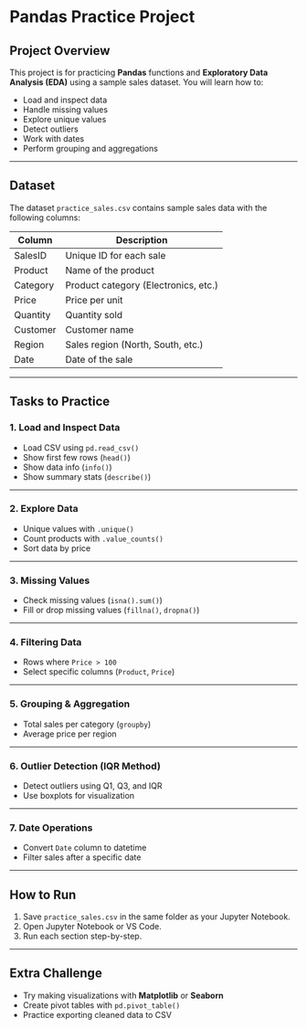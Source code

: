 
# **Pandas Practice Project**

## **Project Overview**

This project is for practicing **Pandas** functions and **Exploratory Data Analysis (EDA)** using a sample sales dataset.
You will learn how to:

* Load and inspect data
* Handle missing values
* Explore unique values
* Detect outliers
* Work with dates
* Perform grouping and aggregations

---

## **Dataset**

The dataset `practice_sales.csv` contains sample sales data with the following columns:

| Column   | Description                          |
| -------- | ------------------------------------ |
| SalesID  | Unique ID for each sale              |
| Product  | Name of the product                  |
| Category | Product category (Electronics, etc.) |
| Price    | Price per unit                       |
| Quantity | Quantity sold                        |
| Customer | Customer name                        |
| Region   | Sales region (North, South, etc.)    |
| Date     | Date of the sale                     |

---

## **Tasks to Practice**

### **1. Load and Inspect Data**

* Load CSV using `pd.read_csv()`
* Show first few rows (`head()`)
* Show data info (`info()`)
* Show summary stats (`describe()`)

---

### **2. Explore Data**

* Unique values with `.unique()`
* Count products with `.value_counts()`
* Sort data by price

---

### **3. Missing Values**

* Check missing values (`isna().sum()`)
* Fill or drop missing values (`fillna()`, `dropna()`)

---

### **4. Filtering Data**

* Rows where `Price > 100`
* Select specific columns (`Product`, `Price`)

---

### **5. Grouping & Aggregation**

* Total sales per category (`groupby`)
* Average price per region

---

### **6. Outlier Detection (IQR Method)**

* Detect outliers using Q1, Q3, and IQR
* Use boxplots for visualization

---

### **7. Date Operations**

* Convert `Date` column to datetime
* Filter sales after a specific date

---

## **How to Run**

1. Save `practice_sales.csv` in the same folder as your Jupyter Notebook.
2. Open Jupyter Notebook or VS Code.
3. Run each section step-by-step.

---

## **Extra Challenge**

* Try making visualizations with **Matplotlib** or **Seaborn**
* Create pivot tables with `pd.pivot_table()`
* Practice exporting cleaned data to CSV

